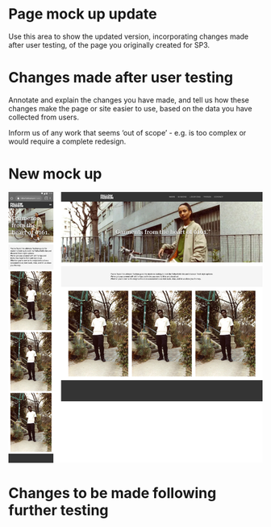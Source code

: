 # Page mock up update

Use this area to show the updated version, incorporating changes made after user testing, of the page you originally created for SP3.
# Changes made after user testing
Annotate and explain the changes you have made, and tell us how these changes make the page or site easier to use, based on the data you have collected from users.

Inform us of any work that seems ‘out of scope’ - e.g. is too complex or would require a complete redesign.
# New mock up
<img src="sp4-media/mockup-update.jpg" alt="Update to mockups based on feedback" width="1000">

# Changes to be made following further testing
